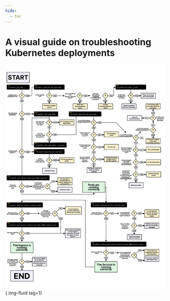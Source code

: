 ```yaml
---
hide:
  - toc
---
```

# A visual guide on troubleshooting Kubernetes deployments

![](../../assets/images/docs/faq/troubleshooting/troubleshooting.png){.img-fluid tag=1}
